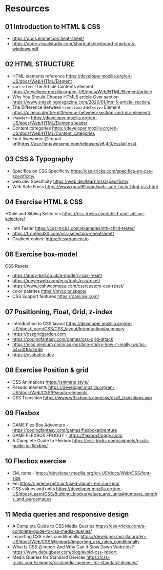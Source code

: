 # Resources

## 01 Introduction to HTML & CSS
- https://docs.emmet.io/cheat-sheet/
- https://code.visualstudio.com/shortcuts/keyboard-shortcuts-windows.pdf


## 02 HTML STRUCTURE
- HTML elements reference https://developer.mozilla.org/en-US/docs/Web/HTML/Element
- `<article>`: The Article Contents element https://developer.mozilla.org/en-US/docs/Web/HTML/Element/article
- Why You Should Choose HTML5 article Over section https://www.smashingmagazine.com/2020/01/html5-article-section/
- The Difference Between `<section>` and `<div>` Element https://pineco.de/the-difference-between-section-and-div-element/
- `<header>` https://developer.mozilla.org/en-US/docs/Web/HTML/Element/header
- Content categories https://developer.mozilla.org/en-US/docs/Web/HTML/Content_categories
- Font Awesome: @import url(https://use.fontawesome.com/releases/v6.4.0/css/all.css);

## 03 CSS & Typography
- Specifics on CSS Specificity
 https://css-tricks.com/specifics-on-css-specificity/
- web.dev Specificity https://web.dev/learn/css/specificity/
- Web Safe Fonts https://www.guru99.com/web-safe-fonts-html-css.html


## 04 Exercise HTML & CSS
-Child and Sibling Selectors https://css-tricks.com/child-and-sibling-selectors/
- :nth Tester https://css-tricks.com/examples/nth-child-tester/
- https://frontend30.com/css-selectors-cheatsheet/
- Gradient colors: https://cssgradient.io


## 06 Exercise box-model
CSS Resets:
- https://andy-bell.co.uk/a-modern-css-reset/
- https://meyerweb.com/eric/tools/css/reset/
- https://www.joshwcomeau.com/css/custom-css-reset/
- color palettes https://mycolor.space/
- CSS Support features https://caniuse.com/

## 07 Positioning, Float, Grid, z-index
- Introduction to CSS layout https://developer.mozilla.org/en-US/docs/Learn/CSS/CSS_layout/Introduction#summary
- https://cssgridgarden.com
- https://codingfantasy.com/games/css-grid-attack
- https://elad.medium.com/css-position-sticky-how-it-really-works-54cd01dc2d46
- https://cssbattle.dev

## 08 Exercise Position & grid
- CSS Animations https://animate.style/
- Pseudo elements https://developer.mozilla.org/en-US/docs/Web/CSS/Pseudo-elements
- CSS Transition https://www.w3schools.com/css/css3_transitions.asp


## 09 Flexbox
- GAME Flex Box Adventure - https://codingfantasy.com/games/flexboxadventure
- GAME FLEXBOX FROGGY - https://flexboxfroggy.com/
- A Complete Guide to Flexbox https://css-tricks.com/snippets/css/a-guide-to-flexbox/

## 10 Flexbox exercise
- EM, rems - https://developer.mozilla.org/en-US/docs/Web/CSS/font-size
- em https://j.eremy.net/confused-about-rem-and-em/
- CSS values and units https://developer.mozilla.org/en-US/docs/Learn/CSS/Building_blocks/Values_and_units#numbers_lengths_and_percentages

## 11 Media queries and responsive design
- A Complete Guide to CSS Media Queries
 https://css-tricks.com/a-complete-guide-to-css-media-queries/
- Importing CSS rules conditionally https://developer.mozilla.org/en-US/docs/Web/CSS/@import#importing_css_rules_conditionally
- What Is CSS @import And Why Can It Slow Down Websites? https://www.debugbear.com/blog/avoid-css-import
- Media Queries for Standard Devices https://css-tricks.com/snippets/css/media-queries-for-standard-devices/